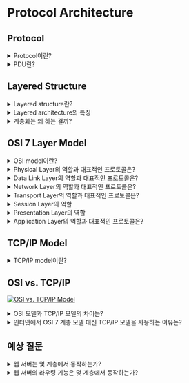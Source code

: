 # Protocol Architecture

## Protocol

<details>
<summary>Protocol이란?</summary>

- 같은 레이어 간의 통신을 위한 규칙들의 집합
- Syntax(데이터의 포맷), Semantics(데이터의 의미나 데이터에 대해 취할 액션), Timing(데이터 처리 속도나 데이터를 주고 받는 순서) 등의 내용을 명시하고 있음

</details>

<details>
<summary>PDU란?</summary>

- Protocol Data Unit
- 계층에서 처리하는 데이터 단위

</details>

## Layered Structure

<details>
<summary>Layered structure란?</summary>

- 네트워크를 통한 통신 과정은 layered structure로 이루어짐
- 레이어란 전체 기능의 일부분을 수행하는 서브 모듈
- 통신이라는 하나의 태스크는 여러 서브 태스크로 쪼개져서 각각의 레이어가 이를 독립적으로 수행하는 구조

</details>

<details>
<summary>Layered architecture의 특징</summary>

- 각 레이어는 모두 독립적 → 한 레이어의 변경이 다른 레이어에게 영향을 주지 않음
- 레이어는 스택처럼 수직적인 구조
  - 아랫 계층은 윗 계층에게 서비스를 제공
  - 윗 계층은 아랫 계층에서 제공 받는 서비스에 의존
- 서비스란?
  - 서비스는 Primitive와 Parameter로 이루어짐
    - Primitive: 해당 계층에서 수행한 function (Request, Response, Confirm 등)
    - Parameter: 레이어가 주고 받는 data

</details>

<details>
<summary>계층화는 왜 하는 걸까?</summary>

- 복잡한 시스템을 잘 다루기 위해서
- 거대한 태스크를 모두 한번에 처리하는 것보다, 서브 태스크로 쪼개 각각의 독립적인 레이어에서 처리하는 경우, 각 단계별로, 통신이 일어나는 과정과 문제 발생 시 그 원인을 알아 보기 쉬움
- 그리고 각 레이어를 독립적으로 발전시킬 수 있음 
- 한 레이어를 변경해도 다른 레이어에 영향을 주지 않기 때문에 전체 시스템을 유지보수하기 좋음

</details>

## OSI 7 Layer Model

<details>
<summary>OSI model이란?</summary>

- 다양한 종류의 네트워크 장비들을 상호 운용적으로 연결하기 위해서 개발한 표준 네트워크 모델

</details>

<details>
<summary>Physical Layer의 역할과 대표적인 프로토콜은?</summary>

- 데이터 bit를 전기적인 signal로 변환해 전송하는 역할
  - 또는 반대로 signal을 bit로 변환해 윗 계층인 Data link layer에 전달
- 주요 기술과 프로토콜: signal encoding, multiplexing, 여러 종류의 통신 매체(twisted pair, coaxible cable, optical fiber)
- PDU: bit (physical layer header는 없음)

</details>

<details>
<summary>Data Link Layer의 역할과 대표적인 프로토콜은?</summary>

- MAC 주소를 이용해 하나의 네트워크 내에서 데이터를 전송하는 역할
- 신뢰성 있는 전송을 위해 error control, flow confrol 등을 수행
- 2계층의 통신 장비: 스위치(L2 switch)
- 주요 기술과 프로토콜: Ethernet(유선), WiFi(무선)
- PDU: frame (data link layer의 header와 trailer + payload)

</details>

<details>
<summary>Network Layer의 역할과 대표적인 프로토콜은?</summary>

- host-to-host 데이터 전송을 수행
  - 서로 다른 네트워크 간의 데이터 전송을 다룸
- 주요 기능은 routing과 forwarding
  - routing: 목적지까지의 최적 경로를 계산하는 일
  - forwarding: 패킷을 다음 노드로 전송하는 일
- 주요 기술과 프로토콜: IP, ICMP, BGP, ARP 등
- PDU: datagram 또는 packet

</details>

<details>
<summary>Transport Layer의 역할과 대표적인 프로토콜은?</summary>

- end-to-end 데이터 전송을 수행
  - Network layer와의 차이점
    - network layer는 호스트 간 데이터 전송을 수행
    - transport layer는 프로세스 간 데이터 전송을 수행
- 신뢰성 있는 전송을 위해 error control, flow control 등을 수행
  - Data link layer와의 차이점
    - data link layer의 error control, flow control은 hop 단위로 + packet 하나의 관점에서 수행
    - transport layer의 error control, flow control은 end-to-end 단위로 + 전체 메세지의 관점에서 수행
  - error control, flow control을 두 번 하는 이유(두 레이어의 태스크가 중복되는 이유)
    - 홉 단위로만 수행할 경우 end-to-end에서 신뢰성을 보장할 수 없음
    - ex: 한 라우터 내에서 비트가 바뀌는 에러가 나는 경우 2계층에서 확인하는 것만으로는 알아챌 수 없음
- 주요 기술과 프로토콜: TCP, UDP
- PDU: TCP segment, UDP datagram

</details>

<details>
<summary>Session Layer의 역할</summary>

- 애플리케이션 간 통신 세션을 관리하는 역할

</details>

<details>
<summary>Presentation Layer의 역할</summary>

- 애플리케이션 데이터의 형식 변환(ex: 문자 인코딩 변환), 암호화, 압축 등과 같은 데이터의 표현을 관리하는 역할

</details>

<details>
<summary>Application Layer의 역할과 대표적인 프로토콜은?</summary>

- 엔드 유저와 애플리케이션이 네트워크를 활용할 수 있도록 사용자 인터페이스나 데이터, 파일, 이메일 전송 등 다양한 네트워크 서비스를 제공하는 역할
- 주요 기술과 프로토콜: HTTP, FTP, SMTP, POP3, IMAP, DNS 등
- PDU: message

</details>

## TCP/IP Model

<details>
<summary>TCP/IP model이란?</summary>

- 인터넷 프로토콜 스택을 나타내는 네트워크 모델
- 5 계층으로 구성됨
  - physical layer: 데이터를 물리적인 전기 신호로 변환해 전송하는 역할
  - network access layer: 물리적인 네트워크 장비에 대한 인터페이스를 제공. 같은 네트워크 내의 데이터 전송을 담당
  - internet layer: 
  - transport layer: 
  - application layer:

</details>

## OSI vs. TCP/IP

[![OSI vs. TCP/IP Model](https://www.imperva.com/learn/wp-content/uploads/sites/13/2020/02/OSI-vs.-TCPIP-models.jpg)](https://www.imperva.com/learn/application-security/osi-model/)

<details>
<summary>OSI 모델과 TCP/IP 모델의 차이는?</summary>

- OSI 모델은 전체적인 통신 전반에 대한 표준이며, 7계층으로 이루어져 있음
- TCP/IP 모델은 데이터 전송에 특화된 모델이고, 5계층으로 이루어져 있어서 실무에 사용하기 더 적합함

</details>

<details>
<summary>인터넷에서 OSI 7 계층 모델 대신 TCP/IP 모델을 사용하는 이유는?</summary>

- OSI 모델은 전체적인 통신 전반에 대한 표준이며, 7계층으로 이루어져 있음
- 따라서 TCP/IP 모델보다 데이터 전송 속도가 조금 더 느림
- 현대에서 요구하는 고속 데이터 전송에 적합하지 않음
- OSI 모델은 이론적인 표준 모델로만 남게 되었고, 인터넷은 TCP/IP 모델을 기반으로 동작함

</details>

## 예상 질문

<details>
<summary>웹 서버는 몇 계층에서 동작하는가?</summary>

- 웹 서버는 HTTP를 사용해 클라이언트(웹 브라우저)로부터 요청을 받아들이고, 응답을 보내기 때문에 주로 Application layer에서 작동
- 그러나 실제 데이터 통신은 TCP/IP 프로토콜을 통해 동작하기 때문에 Transport layer, internet layer로 활용해 작동

</details>

<details>
<summary>웹 서버의 라우팅 기능은 몇 계층에서 동작하는가?</summary>

- 웹 서버는 Transport layer에서의 라우팅과 Application layer에서의 라우팅, 두 가지를 제공
- Transport layer에서의 라우팅은 전달 받은 요청을 특정 포트로 분산하는 로드 밸런싱 기능을 의미
- Application layer에서의 라우팅은 HTTP 요청을 URI에 따라 라우팅하는 것
  - 예를 들어 HTTP 요청이 어떤 서브 도메인에 들어왔는지에 따라 스태틱 파일을 응답하거나 API 서버로 연결하는 등의 라우팅을 수행할 수 있음

</details>

